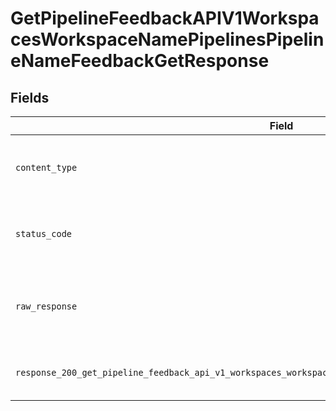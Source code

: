 # GetPipelineFeedbackAPIV1WorkspacesWorkspaceNamePipelinesPipelineNameFeedbackGetResponse


## Fields

| Field                                                                                                                                                                                                                                                      | Type                                                                                                                                                                                                                                                       | Required                                                                                                                                                                                                                                                   | Description                                                                                                                                                                                                                                                |
| ---------------------------------------------------------------------------------------------------------------------------------------------------------------------------------------------------------------------------------------------------------- | ---------------------------------------------------------------------------------------------------------------------------------------------------------------------------------------------------------------------------------------------------------- | ---------------------------------------------------------------------------------------------------------------------------------------------------------------------------------------------------------------------------------------------------------- | ---------------------------------------------------------------------------------------------------------------------------------------------------------------------------------------------------------------------------------------------------------- |
| `content_type`                                                                                                                                                                                                                                             | *str*                                                                                                                                                                                                                                                      | :heavy_check_mark:                                                                                                                                                                                                                                         | HTTP response content type for this operation                                                                                                                                                                                                              |
| `status_code`                                                                                                                                                                                                                                              | *int*                                                                                                                                                                                                                                                      | :heavy_check_mark:                                                                                                                                                                                                                                         | HTTP response status code for this operation                                                                                                                                                                                                               |
| `raw_response`                                                                                                                                                                                                                                             | [requests.Response](https://requests.readthedocs.io/en/latest/api/#requests.Response)                                                                                                                                                                      | :heavy_check_mark:                                                                                                                                                                                                                                         | Raw HTTP response; suitable for custom response parsing                                                                                                                                                                                                    |
| `response_200_get_pipeline_feedback_api_v1_workspaces_workspace_name_pipelines_pipeline_name_feedback_get`                                                                                                                                                 | [Optional[Union[str, components.PaginatedFeedback]]](../../models/operations/getpipelinefeedbackapiv1workspacesworkspacenamepipelinespipelinenamefeedbackgetresponse200getpipelinefeedbackapiv1workspacesworkspacenamepipelinespipelinenamefeedbackget.md) | :heavy_minus_sign:                                                                                                                                                                                                                                         | The CSV file with the collected feedback                                                                                                                                                                                                                   |